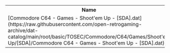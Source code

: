 <table>
<tr><th>Name</th><th>Size</th></tr>
<tr><td>[Commodore C64 - Games - Shoot'em Up - [SDA].dat](https://raw.githubusercontent.com/open-retrogaming-archive/dat-catalog/main/root/basic/TOSEC/Commodore/C64/Games/Shoot'em Up/[SDA]/Commodore C64 - Games - Shoot'em Up - [SDA].dat)</td><td>3600</td></tr>
</table>
